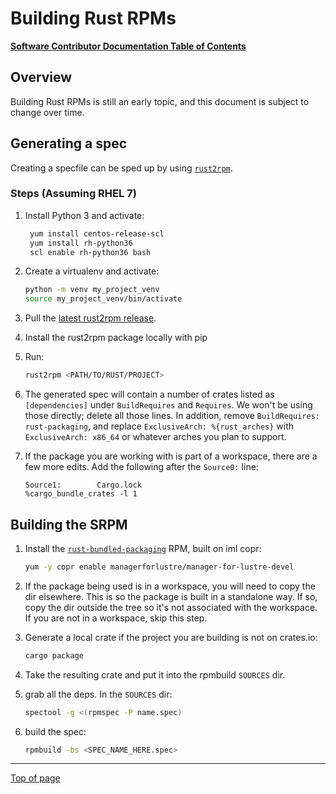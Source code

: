 # Building Rust RPMs

[**Software Contributor Documentation Table of Contents**](cd_TOC.md)

## Overview

Building Rust RPMs is still an early topic, and this document is subject to change over time.

## Generating a spec

Creating a specfile can be sped up by using [`rust2rpm`](https://pagure.io/fedora-rust/rust2rpm/).

### Steps (Assuming RHEL 7)

1. Install Python 3 and activate:

   ```bash
    yum install centos-release-scl
    yum install rh-python36
    scl enable rh-python36 bash
   ```

1. Create a virtualenv and activate:

   ```bash
   python -m venv my_project_venv
   source my_project_venv/bin/activate
   ```

1. Pull the [latest rust2rpm release](https://releases.pagure.org/fedora-rust/rust2rpm/).

1. Install the rust2rpm package locally with pip

1. Run:

   ```bash
   rust2rpm <PATH/TO/RUST/PROJECT>
   ```

1. The generated spec will contain a number of crates listed as `[dependencies]` under `BuildRequires` and `Requires`. We won't be using those directly; delete all those lines. In addition, remove `BuildRequires: rust-packaging`, and replace `ExclusiveArch: %{rust_arches}` with `ExclusiveArch: x86_64` or whatever arches you plan to support.

1. If the package you are working with is part of a workspace, there are a few more edits. Add the following after the `Source0:` line:

   ```spec
   Source1:        Cargo.lock
   %cargo_bundle_crates -l 1
   ```

## Building the SRPM

1. Install the [`rust-bundled-packaging`](https://github.com/awslabs/rust-bundled-packaging) RPM, built on iml copr:

   ```bash
   yum -y copr enable managerforlustre/manager-for-lustre-devel
   ```

1. If the package being used is in a workspace, you will need to copy the dir elsewhere. This is so the package is built in a standalone way. If so, copy the dir outside the tree so it's not associated with the workspace. If you are not in a workspace, skip this step.

1. Generate a local crate if the project you are building is not on crates.io:

   ```bash
   cargo package
   ```

1. Take the resulting crate and put it into the rpmbuild `SOURCES` dir.

1. grab all the deps. In the `SOURCES` dir:

   ```bash
   spectool -g <(rpmspec -P name.spec)
   ```

1. build the spec:

   ```bash
   rpmbuild -bs <SPEC_NAME_HERE.spec>
   ```

---

[Top of page](#building-rust-rpms)

